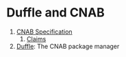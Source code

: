 # Duffle and CNAB

1. [CNAB Specification](./100-CNAB.md)
    1. [Claims](./101-claims.md)
2. [Duffle](./200-CNAB.md): The CNAB package manager

